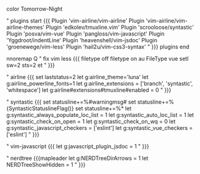  color Tomorrow-Night

" plugins start {{{
 Plugin 'vim-airline/vim-airline'
 Plugin 'vim-airline/vim-airline-themes'
 Plugin 'edkolev/tmuxline.vim'
 Plugin 'scrooloose/syntastic'
 Plugin 'posva/vim-vue'
 Plugin 'pangloss/vim-javascript'
 Plugin 'Yggdroot/indentLine'
 Plugin 'heavenshell/vim-jsdoc'
 Plugin 'groenewege/vim-less'
 Plugin 'hail2u/vim-css3-syntax'
" }}} plugins end

 nnoremap Q <nop>
 " fix vim less {{{
 filetype off
 filetype on
 au FileType vue setl sw=2 sts=2 et
 " }}}

 " airline {{{
 set laststatus=2
 let g:airline_theme='luna'
 let g:airline_powerline_fonts=1
 let g:airline_extensions = ['branch', 'syntastic', 'whitespace']
 let g:airline#extensions#tmuxline#enabled = 0
 " }}}

 " syntastic {{{
 set statusline+=%#warningmsg#
 set statusline+=%{SyntasticStatuslineFlag()}
 set statusline+=%*
 let g:syntastic_always_populate_loc_list = 1
 let g:syntastic_auto_loc_list = 1 
 let g:syntastic_check_on_open = 1
 let g:syntastic_check_on_wq = 0
 let g:syntastic_javascript_checkers = ['eslint']
 let g:syntastic_vue_checkers = ['eslint']
 " }}}

 " vim-javascript {{{
 let g:javascript_plugin_jsdoc = 1
 " }}}

" nerdtree {{{mapleader
let g:NERDTreeDirArrows = 1
let NERDTreeShowHidden = 1
" }}}
